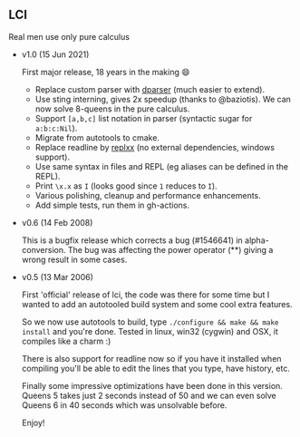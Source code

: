 ## LCI

Real men use only pure calculus

- v1.0 (15 Jun 2021)

  First major release, 18 years in the making :smile: 

  - Replace custom parser with [dparser](https://github.com/jplevyak/dparser) (much easier to extend).
  - Use sting interning, gives 2x speedup (thanks to @baziotis).
    We can now solve 8-queens in the pure calculus.
  - Support `[a,b,c]` list notation in parser (syntactic sugar for `a:b:c:Nil`).
  - Migrate from autotools to cmake.
  - Replace readline by [replxx](https://github.com/AmokHuginnsson/replxx) (no external dependencies, windows support).
  - Use same syntax in files and REPL (eg aliases can be defined in the REPL).
  - Print `\x.x` as `I` (looks good since `1` reduces to `I`).
  - Various polishing, cleanup and performance enhancements.
  - Add simple tests, run them in gh-actions.

- v0.6 (14 Feb 2008)

  This is a bugfix release which corrects a bug (#1546641) in alpha-conversion. The bug
  was affecting the power operator (**) giving a wrong result in some cases.

- v0.5 (13 Mar 2006)

  First 'official' release of lci, the code was there for some time but
  I wanted to add an autotooled build system and some cool extra features.

  So we now use autotools to build, type `./configure && make && make install`
  and you're done. Tested in linux, win32 (cygwin) and OSX, it compiles like a charm :)

  There is also support for readline now so if you have it installed when
  compiling you'll be able to edit the lines that you type, have history, etc.

  Finally some impressive optimizations have been done in this version.
  Queens 5 takes just 2 seconds instead of 50 and we can even solve Queens 6
  in 40 seconds which was unsolvable before.

  Enjoy!


